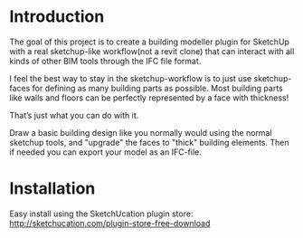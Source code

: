 # Introduction #
The goal of this project is to create a building modeller plugin for SketchUp with a real sketchup-like workflow(not a revit clone) that can interact with all kinds of other BIM tools through the IFC file format.

I feel the best way to stay in the sketchup-workflow is to just use sketchup-faces for defining as many building parts as possible. Most building parts like walls and floors can be perfectly represented by a face with thickness!

That’s just what you can do with it.

Draw a basic building design like you normally would using the normal sketchup tools, and "upgrade" the faces to "thick" building elements.
Then if needed you can export your model as an IFC-file.

# Installation #
Easy install using the SketchUcation plugin store:
http://sketchucation.com/plugin-store-free-download
